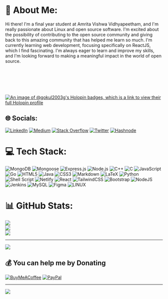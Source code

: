 # 💫 About Me:
Hi there! I'm a final year student at Amrita Vishwa Vidhyapeetham, and I'm really passionate about Linux and open source software. I'm excited about the possibility of contributing to the open source community and giving back to this amazing community that has helped me learn so much. I'm currently learning web development, focusing specifically on ReactJS, which I find fascinating. I'm always eager to learn and improve my skills, and I'm looking forward to making a meaningful impact in the world of open source.<br><br><br><br><br><br>

[![An image of @gokul2003g's Holopin badges, which is a link to view their full Holopin profile](https://holopin.me/gokul2003g)](https://holopin.io/@gokul2003g)

## 🌐 Socials:
[![LinkedIn](https://img.shields.io/badge/LinkedIn-%230077B5.svg?logo=linkedin&logoColor=white)](https://linkedin.com/in/gokul-l) [![Medium](https://img.shields.io/badge/Medium-12100E?logo=medium&logoColor=white)](https://medium.com/@gokul2003g) [![Stack Overflow](https://img.shields.io/badge/-Stackoverflow-FE7A16?logo=stack-overflow&logoColor=white)](https://stackoverflow.com/users/16426156/gokul-l) [![Twitter](https://img.shields.io/badge/Twitter-%231DA1F2.svg?logo=Twitter&logoColor=white)](https://twitter.com/gokul_carbide) [![Hashnode](https://img.shields.io/badge/Hashnode-2962FF?logo=hashnode&logoColor=white)](https://carbide.hashnode.dev/)


# 💻 Tech Stack:
![MongoDB](https://img.shields.io/badge/MongoDB-%234ea94b.svg?style=flat&logo=mongodb&logoColor=white) ![Mongoose](https://img.shields.io/badge/mongoose-%23880000.svg?style=flat&logo=mongoose&logoColor=white) ![Express.js](https://img.shields.io/badge/express.js-%23404d59.svg?style=flat) ![Node.js](https://img.shields.io/badge/node.js-6DA55F?style=flat&logo=node.js&logoColor=white) ![C++](https://img.shields.io/badge/c++-%2300599C.svg?style=flat&logo=c%2B%2B&logoColor=white) ![C](https://img.shields.io/badge/c-%2300599C.svg?style=flat&logo=c&logoColor=white) ![JavaScript](https://img.shields.io/badge/javascript-%23323330.svg?style=flat&logo=javascript&logoColor=%23F7DF1E) ![Go](https://img.shields.io/badge/go-%2300ADD8.svg?style=flat&logo=go&logoColor=white) ![HTML5](https://img.shields.io/badge/html5-%23E34F26.svg?style=flat&logo=html5&logoColor=white) ![Java](https://img.shields.io/badge/java-%23ED8B00.svg?style=flat&logo=java&logoColor=white) ![CSS3](https://img.shields.io/badge/css3-%231572B6.svg?style=flat&logo=css3&logoColor=white) ![Markdown](https://img.shields.io/badge/markdown-%23000000.svg?style=flat&logo=markdown&logoColor=white) ![LaTeX](https://img.shields.io/badge/latex-%23008080.svg?style=flat&logo=latex&logoColor=white) ![Python](https://img.shields.io/badge/python-3670A0?style=flat&logo=python&logoColor=ffdd54) ![Shell Script](https://img.shields.io/badge/shell_script-%23121011.svg?style=flat&logo=gnu-bash&logoColor=white) ![Netlify](https://img.shields.io/badge/netlify-%23000000.svg?style=flat&logo=netlify&logoColor=#00C7B7) ![React](https://img.shields.io/badge/react-%2320232a.svg?style=flat&logo=react&logoColor=%2361DAFB) ![TailwindCSS](https://img.shields.io/badge/tailwindcss-%2338B2AC.svg?style=flat&logo=tailwind-css&logoColor=white) ![Bootstrap](https://img.shields.io/badge/bootstrap-%23563D7C.svg?style=flat&logo=bootstrap&logoColor=white) ![NodeJS](https://img.shields.io/badge/node.js-6DA55F?style=flat&logo=node.js&logoColor=white) ![Jenkins](https://img.shields.io/badge/jenkins-%232C5263.svg?style=flat&logo=jenkins&logoColor=white) ![MySQL](https://img.shields.io/badge/mysql-%2300f.svg?style=flat&logo=mysql&logoColor=white) 	![Figma](https://img.shields.io/badge/figma-%23F24E1E.svg?style=flat&logo=figma&logoColor=white) ![LINUX](https://img.shields.io/badge/Linux-FCC624?style=flat&logo=linux&logoColor=black) 

# 📊 GitHub Stats:
![](https://github-readme-stats.vercel.app/api?username=gokul2003g&theme=dark&hide_border=false&include_all_commits=true&count_private=true)<br/>
![](https://github-readme-streak-stats.herokuapp.com/?user=gokul2003g&theme=dark&hide_border=false)<br/>
![](https://github-readme-stats.vercel.app/api/top-langs/?username=gokul2003g&theme=dark&hide_border=false&include_all_commits=true&count_private=true&layout=compact)

---
[![](https://visitcount.itsvg.in/api?id=gokul2003g&icon=0&color=12)](https://visitcount.itsvg.in)

  ## 💰 You can help me by Donating
  [![BuyMeACoffee](https://img.shields.io/badge/Buy%20Me%20a%20Coffee-ffdd00?style=for-the-badge&logo=buy-me-a-coffee&logoColor=black)](https://buymeacoffee.com/gokulcarbide) [![PayPal](https://img.shields.io/badge/PayPal-00457C?style=for-the-badge&logo=paypal&logoColor=white)](https://paypal.me/gokulcarbide) 

  
<!-- Proudly created with GPRM ( https://gprm.itsvg.in ) -->
---
[![](https://visitcount.itsvg.in/api?id=Gokul2003g&icon=0&color=3)](https://visitcount.itsvg.in)

<!-- Proudly created with GPRM ( https://gprm.itsvg.in ) -->
